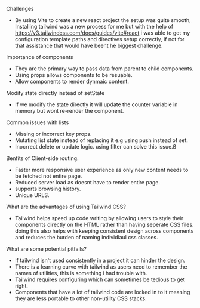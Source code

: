 Challenges

- By using Vite to create a new react project the setup was quite smooth, Installing tailwind was a new process for me but with the help of https://v3.tailwindcss.com/docs/guides/vite#react i was able to get my configuration template paths and directives setup correctly, if not for that assistance that would have beent he biggest challenge.

Importance of components

- They are the primary way to pass data from parent to child components.
- Using props allows components to be resuable.
- Allow components to render dynmaic content.

Modify state directly instead of setState

- If we modify the state directly it will update the counter variable in memory but wont re-render the component.

Common issues with lists

- Missing or incorrect key props.
- Mutating list state instead of replacing it e.g using push instead of set.
- Inocrrect delete or update logic. using filter can solve this issue.ß

Benfits of Client-side routing.

- Faster more responsive user experience as only new content needs to be fetched not entire page.
- Reduced server load as doesnt have to render entire page.
- supports browsing history.
- Unique URLS.

What are the advantages of using Tailwind CSS?

- Tailwind helps speed up code writing by allowing users to style their components directly on the HTML rather than having seperate CSS files. doing this also helps with keeping consistent design across components and reduces the burden of naming individiaul css classes.

What are some potential pitfalls?

- If tailwind isn't used consistently in a project it can hinder the design.
- There is a learning curve with tailwind as users need to remember the names of utilities, this is something i had trouble with.
- Tailwind requires configuring which can sometimes be tedious to get right.
- Components that have a lot of tailwind code are locked in to it meaning they are less portable to other non-utility CSS stacks.

